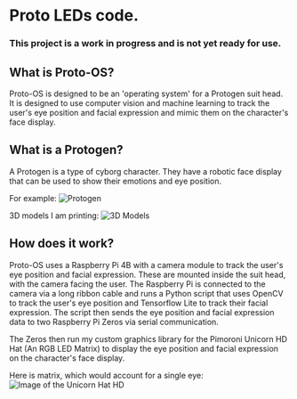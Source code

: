 # Proto LEDs code.

### **This project is a work in progress and is not yet ready for use.**

## What is Proto-OS?
Proto-OS is designed to be an 'operating system' for a Protogen suit head. It is designed to use computer vision and machine learning to track the user's eye position and facial expression and mimic them on the character's face display.

## What is a Protogen?
A Protogen is a type of cyborg character. They have a robotic face display that can be used to show their emotions and eye position.

For example:
![Protogen](https://i.imgur.com/wytIGhG.png)

3D models I am printing:
![3D Models](https://public-files.gumroad.com/e8p44m4j4c5kldcsdua7xrmd64kj)

## How does it work?
Proto-OS uses a Raspberry Pi 4B with a camera module to track the user's eye position and facial expression. These are mounted inside the suit head, with the camera facing the user. The Raspberry Pi is connected to the camera via a long ribbon cable and runs a Python script that uses OpenCV to track the user's eye position and Tensorflow Lite to track their facial expression. The script then sends the eye position and facial expression data to two Raspberry Pi Zeros via serial communication.

The Zeros then run my custom graphics library for the Pimoroni Unicorn HD Hat (An RGB LED Matrix) to display the eye position and facial expression on the character's face display.

Here is matrix, which would account for a single eye:
![Image of the Unicorn Hat HD](https://shop.pimoroni.com/cdn/shop/products/uhhd-1_768x768.jpg?)
